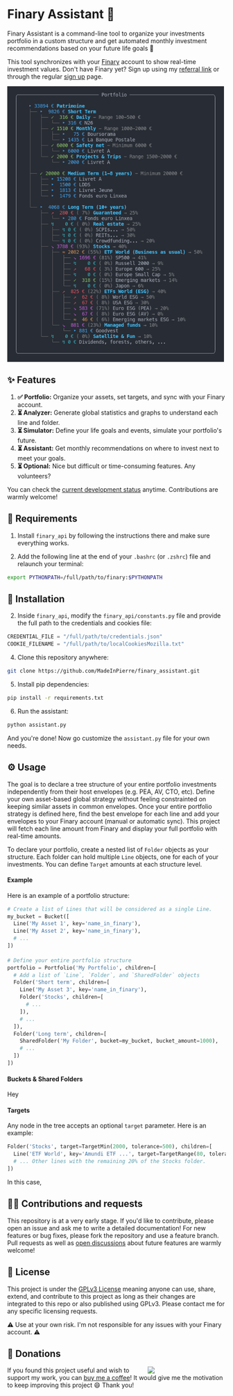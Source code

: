 # Finary Assistant :robot:

Finary Assistant is a command-line tool to organize your investments portfolio in a custom structure and get automated monthly investment recommendations based on your future life goals :superhero: 

This tool synchronizes with your [Finary](https://finary.com/) account to show real-time investment values. Don't have Finary yet? Sign up using my [referral link](https://finary.com/referral/f8d349c922d1e1c8f0d2) or through the regular [sign up](https://finary.com/signup) page.


<img align="center" src="./doc/screenshot.png" width="500" />

## ✨ Features

1. **✅ Portfolio:** Organize your assets, set targets, and sync with your Finary account.
2. **⏳ Analyzer:** Generate global statistics and graphs to understand each line and folder.
3. **⏳ Simulator:** Define your life goals and events, simulate your portfolio's future.
4. **⏳ Assistant:** Get monthly recommendations on where to invest next to meet your goals.
5. **⏳ Optional:** Nice but difficult or time-consuming features. Any volunteers?

You can check the [current development status](./TODO.md) anytime. Contributions are warmly welcome!

## 🤝 Requirements
1. Install `finary_api` by following the instructions there and make sure everything works.

2. Add the following line at the end of your `.bashrc` (or `.zshrc`) file and relaunch your terminal:

```sh
export PYTHONPATH=/full/path/to/finary:$PYTHONPATH
```

## 🚀 Installation

2. Inside `finary_api`, modify the `finary_api/constants.py` file and provide the full path to the credentials and cookies file:

```python
CREDENTIAL_FILE = "/full/path/to/credentials.json"
COOKIE_FILENAME = "/full/path/to/localCookiesMozilla.txt"
```


4. Clone this repository anywhere:

```sh
git clone https://github.com/MadeInPierre/finary_assistant.git
```

5. Install pip dependencies:

```sh
pip install -r requirements.txt
```

6. Run the assistant:

```sh
python assistant.py
```

And you're done! Now go customize the `assistant.py` file for your own needs.

## ⚙️ Usage 
The goal is to declare a tree structure of your entire portfolio investments independently from their host envelopes (e.g. PEA, AV, CTO, etc). Define your own asset-based global strategy without feeling constrainted on keeping similar assets in common envelopes. Once your entire portfolio strategy is defined here, find the best envelope for each line and add your envelopes to your Finary account (manual or automatic sync). This project will fetch each line amount from Finary and display your full portfolio with real-time amounts.

To declare your portfolio, create a nested list of `Folder` objects as your structure. Each folder can hold multiple `Line` objects, one for each of your investments. You can define `Target` amounts at each structure level.

#### Example

Here is an example of a portfolio structure:
```python
# Create a list of Lines that will be considered as a single Line.
my_bucket = Bucket([
  Line('My Asset 1', key='name_in_finary'),
  Line('My Asset 2', key='name_in_finary'),
  # ...
])

# Define your entire portfolio structure
portfolio = Portfolio('My Portfolio', children=[
  # Add a list of `Line`, `Folder`, and `SharedFolder` objects
  Folder('Short term', children=[
    Line('My Asset 3', key='name_in_finary'),
    Folder('Stocks', children=[
      # ...
    ]),
    # ...
  ]),
  Folder('Long term', children=[
    SharedFolder('My Folder', bucket=my_bucket, bucket_amount=1000),
    # ...
  ])
])
```

#### Buckets & Shared Folders
Hey

#### Targets
Any node in the tree accepts an optional `target` parameter. Here is an example:

```python
Folder('Stocks', target=TargetMin(2000, tolerance=500), children=[
  Line('ETF World', key='Amundi ETF ...', target=TargetRange(80, tolerance=5)), 
  # ... Other lines with the remaining 20% of the Stocks folder.
])
```

In this case, 

## 👨‍💻 Contributions and requests
This repository is at a very early stage. If you'd like to contribute, please open an issue and ask me to write a detailed documentation! For new features or bug fixes, please fork the repository and use a feature branch. Pull requests as well as [open discussions](https://OPENISSUE) about future features are warmly welcome!

## 📄 License
This project is under the [GPLv3 License](./LICENSE) meaning anyone can use, share, extend, and contribute to this project as long as their changes are integrated to this repo or also published using GPLv3. Please contact me for any specific licensing requests.

:warning: Use at your own risk. I'm not responsible for any issues with your Finary account. :warning:

## 💌 Donations
[<img align="right" src="https://www.mathisplumail.com/wp-content/uploads/2021/04/coffee.png" width="180" />](https://www.buymeacoffee.com/MadeInPierre)
If you found this project useful and wish to support my work, you can [buy me a coffee](https://www.buymeacoffee.com/MadeInPierre)! It would give me the motivation to keep improving this project :smile: Thank you!
